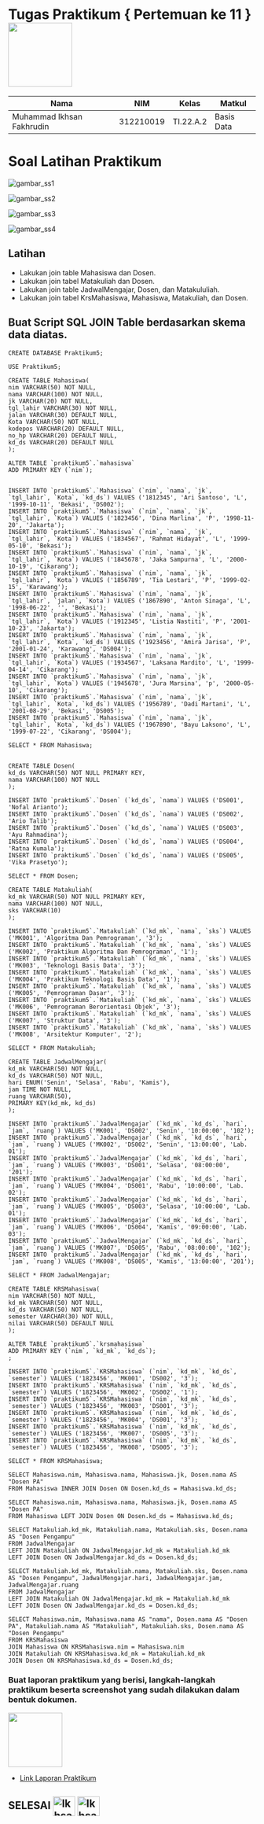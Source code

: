 # Tugas Praktikum { Pertemuan ke 11 } <img src=https://logos-download.com/wp-content/uploads/2016/05/MySQL_logo_logotype.png width="130px" >


|**Nama**|**NIM**|**Kelas**|**Matkul**|
|----|---|-----|------|
|Muhammad Ikhsan Fakhrudin|312210019|TI.22.A.2|Basis Data|

# Soal Latihan Praktikum 

![gambar_ss1](screenshot/ss1.png)

![gambar_ss2](screenshot/ss2.png)

![gambar_ss3](screenshot/ss3.png)

![gambar_ss4](screenshot/ss4.png)

## Latihan

- Lakukan join table Mahasiswa dan Dosen.
- Lakukan join tabel Matakuliah dan Dosen.
- Lakukan join table JadwalMengajar, Dosen, dan Matakululiah.
- Lakukan join tabel KrsMahasiswa, Mahasiswa, Matakuliah, dan Dosen.

## Buat Script SQL JOIN Table berdasarkan skema data diatas.

```
CREATE DATABASE Praktikum5;

USE Praktikum5;

CREATE TABLE Mahasiswa(
nim VARCHAR(50) NOT NULL,
nama VARCHAR(100) NOT NULL,
jk VARCHAR(20) NOT NULL,
tgl_lahir VARCHAR(30) NOT NULL,
jalan VARCHAR(30) DEFAULT NULL,
Kota VARCHAR(50) NOT NULL,
kodepos VARCHAR(20) DEFAULT NULL,
no_hp VARCHAR(20) DEFAULT NULL,
kd_ds VARCHAR(20) DEFAULT NULL
);

ALTER TABLE `praktikum5`.`mahasiswa` 
ADD PRIMARY KEY (`nim`);


INSERT INTO `praktikum5`.`Mahasiswa` (`nim`, `nama`, `jk`, `tgl_lahir`, `Kota`, `kd_ds`) VALUES ('1812345', 'Ari Santoso', 'L', '1999-10-11', 'Bekasi', 'DS002');
INSERT INTO `praktikum5`.`Mahasiswa` (`nim`, `nama`, `jk`, `tgl_lahir`, `Kota`) VALUES ('1823456', 'Dina Marlina', 'P', '1998-11-20', 'Jakarta');
INSERT INTO `praktikum5`.`Mahasiswa` (`nim`, `nama`, `jk`, `tgl_lahir`, `Kota`) VALUES ('1834567', 'Rahmat Hidayat', 'L', '1999-05-10', 'Bekasi');
INSERT INTO `praktikum5`.`Mahasiswa` (`nim`, `nama`, `jk`, `tgl_lahir`, `Kota`) VALUES ('1845678', 'Jaka Sampurna', 'L', '2000-10-19', 'Cikarang');
INSERT INTO `praktikum5`.`Mahasiswa` (`nim`, `nama`, `jk`, `tgl_lahir`, `Kota`) VALUES ('1856789', 'Tia Lestari', 'P', '1999-02-15', 'Karawang');
INSERT INTO `praktikum5`.`Mahasiswa` (`nim`, `nama`, `jk`, `tgl_lahir`, `jalan`, `Kota`) VALUES ('1867890', 'Anton Sinaga', 'L', '1998-06-22', '', 'Bekasi');
INSERT INTO `praktikum5`.`Mahasiswa` (`nim`, `nama`, `jk`, `tgl_lahir`, `Kota`) VALUES ('1912345', 'Listia Nastiti', 'P', '2001-10-23', 'Jakarta');
INSERT INTO `praktikum5`.`Mahasiswa` (`nim`, `nama`, `jk`, `tgl_lahir`, `Kota`, `kd_ds`) VALUES ('1923456', 'Amira Jarisa', 'P', '2001-01-24', 'Karawang', 'DS004');
INSERT INTO `praktikum5`.`Mahasiswa` (`nim`, `nama`, `jk`, `tgl_lahir`, `Kota`) VALUES ('1934567', 'Laksana Mardito', 'L', '1999-04-14', 'Cikarang');
INSERT INTO `praktikum5`.`Mahasiswa` (`nim`, `nama`, `jk`, `tgl_lahir`, `Kota`) VALUES ('1945678', 'Jura Marsina', 'p', '2000-05-10', 'Cikarang');
INSERT INTO `praktikum5`.`Mahasiswa` (`nim`, `nama`, `jk`, `tgl_lahir`, `Kota`, `kd_ds`) VALUES ('1956789', 'Dadi Martani', 'L', '2001-08-29', 'Bekasi', 'DS005');
INSERT INTO `praktikum5`.`Mahasiswa` (`nim`, `nama`, `jk`, `tgl_lahir`, `Kota`, `kd_ds`) VALUES ('1967890', 'Bayu Laksono', 'L', '1999-07-22', 'Cikarang', 'DS004');

SELECT * FROM Mahasiswa;


CREATE TABLE Dosen(
kd_ds VARCHAR(50) NOT NULL PRIMARY KEY,
nama VARCHAR(100) NOT NULL
);

INSERT INTO `praktikum5`.`Dosen` (`kd_ds`, `nama`) VALUES ('DS001', 'Nofal Arianto');
INSERT INTO `praktikum5`.`Dosen` (`kd_ds`, `nama`) VALUES ('DS002', 'Ario Talib');
INSERT INTO `praktikum5`.`Dosen` (`kd_ds`, `nama`) VALUES ('DS003', 'Ayu Rahmadina');
INSERT INTO `praktikum5`.`Dosen` (`kd_ds`, `nama`) VALUES ('DS004', 'Ratna Kumala');
INSERT INTO `praktikum5`.`Dosen` (`kd_ds`, `nama`) VALUES ('DS005', 'Vika Prasetyo');

SELECT * FROM Dosen;

CREATE TABLE Matakuliah(
kd_mk VARCHAR(50) NOT NULL PRIMARY KEY,
nama VARCHAR(100) NOT NULL,
sks VARCHAR(10)
);

INSERT INTO `praktikum5`.`Matakuliah` (`kd_mk`, `nama`, `sks`) VALUES ('MK001', 'Algoritma Dan Pemrograman', '3');
INSERT INTO `praktikum5`.`Matakuliah` (`kd_mk`, `nama`, `sks`) VALUES ('MK002', 'Praktikum Algoritma Dan Pemrograman', '1');
INSERT INTO `praktikum5`.`Matakuliah` (`kd_mk`, `nama`, `sks`) VALUES ('MK003', 'Teknologi Basis Data', '3');
INSERT INTO `praktikum5`.`Matakuliah` (`kd_mk`, `nama`, `sks`) VALUES ('MK004', 'Praktikum Teknologi Basis Data', '1');
INSERT INTO `praktikum5`.`Matakuliah` (`kd_mk`, `nama`, `sks`) VALUES ('MK005', 'Pemrograman Dasar', '3');
INSERT INTO `praktikum5`.`Matakuliah` (`kd_mk`, `nama`, `sks`) VALUES ('MK006', 'Pemrograman Berorientasi Objek', '3');
INSERT INTO `praktikum5`.`Matakuliah` (`kd_mk`, `nama`, `sks`) VALUES ('MK007', 'Struktur Data', '3');
INSERT INTO `praktikum5`.`Matakuliah` (`kd_mk`, `nama`, `sks`) VALUES ('MK008', 'Arsitektur Komputer', '2');

SELECT * FROM Matakuliah;

CREATE TABLE JadwalMengajar(
kd_mk VARCHAR(50) NOT NULL,
kd_ds VARCHAR(50) NOT NULL,
hari ENUM('Senin', 'Selasa', 'Rabu', 'Kamis'),
jam TIME NOT NULL,
ruang VARCHAR(50),
PRIMARY KEY(kd_mk, kd_ds)
);

INSERT INTO `praktikum5`.`JadwalMengajar` (`kd_mk`, `kd_ds`, `hari`, `jam`, `ruang`) VALUES ('MK001', 'DS002', 'Senin', '10:00:00', '102');
INSERT INTO `praktikum5`.`JadwalMengajar` (`kd_mk`, `kd_ds`, `hari`, `jam`, `ruang`) VALUES ('MK002', 'DS002', 'Senin', '13:00:00', 'Lab. 01');
INSERT INTO `praktikum5`.`JadwalMengajar` (`kd_mk`, `kd_ds`, `hari`, `jam`, `ruang`) VALUES ('MK003', 'DS001', 'Selasa', '08:00:00', '201');
INSERT INTO `praktikum5`.`JadwalMengajar` (`kd_mk`, `kd_ds`, `hari`, `jam`, `ruang`) VALUES ('MK004', 'DS001', 'Rabu', '10:00:00', 'Lab. 02');
INSERT INTO `praktikum5`.`JadwalMengajar` (`kd_mk`, `kd_ds`, `hari`, `jam`, `ruang`) VALUES ('MK005', 'DS003', 'Selasa', '10:00:00', 'Lab. 01');
INSERT INTO `praktikum5`.`JadwalMengajar` (`kd_mk`, `kd_ds`, `hari`, `jam`, `ruang`) VALUES ('MK006', 'DS004', 'Kamis', '09:00:00', 'Lab. 03');
INSERT INTO `praktikum5`.`JadwalMengajar` (`kd_mk`, `kd_ds`, `hari`, `jam`, `ruang`) VALUES ('MK007', 'DS005', 'Rabu', '08:00:00', '102');
INSERT INTO `praktikum5`.`JadwalMengajar` (`kd_mk`, `kd_ds`, `hari`, `jam`, `ruang`) VALUES ('MK008', 'DS005', 'Kamis', '13:00:00', '201');

SELECT * FROM JadwalMengajar;

CREATE TABLE KRSMahasiswa(
nim VARCHAR(50) NOT NULL,
kd_mk VARCHAR(50) NOT NULL,
kd_ds VARCHAR(50) NOT NULL,
semester VARCHAR(30) NOT NULL,
nilai VARCHAR(50) DEFAULT NULL
);

ALTER TABLE `praktikum5`.`krsmahasiswa` 
ADD PRIMARY KEY (`nim`, `kd_mk`, `kd_ds`);
;

INSERT INTO `praktikum5`.`KRSMahasiswa` (`nim`, `kd_mk`, `kd_ds`, `semester`) VALUES ('1823456', 'MK001', 'DS002', '3');
INSERT INTO `praktikum5`.`KRSMahasiswa` (`nim`, `kd_mk`, `kd_ds`, `semester`) VALUES ('1823456', 'MK002', 'DS002', '1');
INSERT INTO `praktikum5`.`KRSMahasiswa` (`nim`, `kd_mk`, `kd_ds`, `semester`) VALUES ('1823456', 'MK003', 'DS001', '3');
INSERT INTO `praktikum5`.`KRSMahasiswa` (`nim`, `kd_mk`, `kd_ds`, `semester`) VALUES ('1823456', 'MK004', 'DS001', '3');
INSERT INTO `praktikum5`.`KRSMahasiswa` (`nim`, `kd_mk`, `kd_ds`, `semester`) VALUES ('1823456', 'MK007', 'DS005', '3');
INSERT INTO `praktikum5`.`KRSMahasiswa` (`nim`, `kd_mk`, `kd_ds`, `semester`) VALUES ('1823456', 'MK008', 'DS005', '3');

SELECT * FROM KRSMahasiswa;

SELECT Mahasiswa.nim, Mahasiswa.nama, Mahasiswa.jk, Dosen.nama AS "Dosen PA"
FROM Mahasiswa INNER JOIN Dosen ON Dosen.kd_ds = Mahasiswa.kd_ds;

SELECT Mahasiswa.nim, Mahasiswa.nama, Mahasiswa.jk, Dosen.nama AS "Dosen PA"
FROM Mahasiswa LEFT JOIN Dosen ON Dosen.kd_ds = Mahasiswa.kd_ds;

SELECT Matakuliah.kd_mk, Matakuliah.nama, Matakuliah.sks, Dosen.nama AS "Dosen Pengampu"
FROM JadwalMengajar
LEFT JOIN Matakuliah ON JadwalMengajar.kd_mk = Matakuliah.kd_mk
LEFT JOIN Dosen ON JadwalMengajar.kd_ds = Dosen.kd_ds;

SELECT Matakuliah.kd_mk, Matakuliah.nama, Matakuliah.sks, Dosen.nama AS "Dosen Pengampu", JadwalMengajar.hari, JadwalMengajar.jam, JadwalMengajar.ruang
FROM JadwalMengajar
LEFT JOIN Matakuliah ON JadwalMengajar.kd_mk = Matakuliah.kd_mk
LEFT JOIN Dosen ON JadwalMengajar.kd_ds = Dosen.kd_ds;

SELECT Mahasiswa.nim, Mahasiswa.nama AS "nama", Dosen.nama AS "Dosen PA", Matakuliah.nama AS "Matakuliah", Matakuliah.sks, Dosen.nama AS "Dosen Pengampu"
FROM KRSMahasiswa
JOIN Mahasiswa ON KRSMahasiswa.nim = Mahasiswa.nim
JOIN Matakuliah ON KRSMahasiswa.kd_mk = Matakuliah.kd_mk
JOIN Dosen ON KRSMahasiswa.kd_ds = Dosen.kd_ds;
```

### Buat laporan praktikum yang berisi, langkah-langkah praktikum beserta screenshot yang sudah dilakukan dalam bentuk dokumen.

<img src=https://pngimg.com/uploads/google_drive/google_drive_PNG9.png width="110px" >

- [Link Laporan Praktikum](http://bit.ly/3ITDuFp)

## SELESAI <img align="center" alt="Ikhsan-Python" height="40" width="45" src="https://em-content.zobj.net/source/microsoft-teams/337/student_1f9d1-200d-1f393.png"> <img align="center" alt="Ikhsan-Python" height="40" width="45" src="https://em-content.zobj.net/thumbs/160/twitter/348/flag-indonesia_1f1ee-1f1e9.png">


